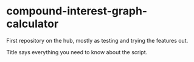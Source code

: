 # compound-interest-graph-calculator
First repository on the hub, mostly as testing and trying the features out.

Title says everything you need to know about the script.
